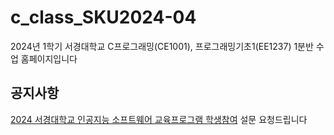 # c_class_SKU2024-04
2024년 1학기 서경대학교 C프로그래밍(CE1001), 프로그래밍기초1(EE1237) 1분반 수업 홈페이지입니다

## 공지사항
[2024 서경대학교 인공지능 소프트웨어 교육프로그램 학생참여](https://docs.google.com/forms/d/e/1FAIpQLScKmdb4Rlz_3jgkGzv6vrwGJlsfPAcN2HqKpEZN9Zozdyqpsw/viewform) 설문 요청드립니다
